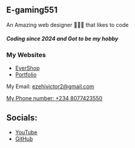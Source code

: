 <link rel="stylesheet" href="./styles.css" />

## E-gaming551

  <p>An Amazing web designer 👨🏽‍💻 that likes to code</p>
        <h5>Coding since 2024 and Got to be my hobby</h5>
        <h3>My Websites</h3><ul>
            <li><a href="https://e-gaming551.github.io/EverShop/">EverShop</a></li>
            <li><a href="https://e-gaming551.github.io/">Portfolio</a></li>
        </ul>
          <p>My Email: <a href="mailto:ezehivictor2@gmail.com">ezehivictor2@gmail.com</p>
                      <p>My Phone number: <a href="tel://+2348077423550">+234 8077423550</a></p>

## Socials:
- <a href="https://youtube.com/@EverShop2025">YouTube</a>
- <a href="https://github.com/E-gaming551">GitHub</a>
